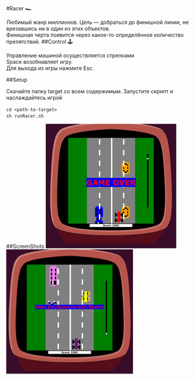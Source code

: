 #Racer 🏎

Любимый жанр миллионов. Цель — добраться до финишной линии, не врезавшись ни в один из этих объектов.
<br> Финишная черта появится через какое-то определённое количество препятствий.
##Control 🕹

Управление машиной осуществляется стрелками
<br>Space возобнавляет игру.
<br>Для выхода из игры нажмите Esc. 

##Setup

Скачайте папку target со всем содержимым.
Запустите скрипт и наслаждайтесь игрой

`cd <path-to-target>`
<br>
`sh runRacer.sh`

##ScreenShots
<img alt="Racer" height="333" src="./screenshots/Racer.jpg"/>
<img alt="Racer" height="333" src="./screenshots/Racer1.jpg"/>


